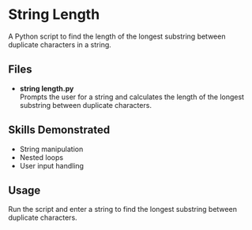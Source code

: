 # String Length

A Python script to find the length of the longest substring between duplicate characters in a string.

## Files

- **string length.py**  
  Prompts the user for a string and calculates the length of the longest substring between duplicate characters.

## Skills Demonstrated

- String manipulation
- Nested loops
- User input handling

## Usage

Run the script and enter a string to find the longest substring between duplicate characters.

